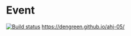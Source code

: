 # Event
[![Build status](https://ci.appveyor.com/api/projects/status/tt3oswww54dj52jy?svg=true)](https://ci.appveyor.com/project/DenGreen/ahj-5)
https://dengreen.github.io/ahj-05/